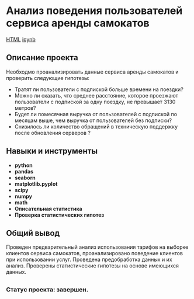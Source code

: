 # Анализ поведения пользователей сервиса аренды самокатов

[HTML](https://github.com/LiliaBB/Portfolio/blob/main/Анализ%20поведения%20пользователей%20сервиса%20аренды%20самокатов/проект%20Анализ%20аренды%20самокатов.html) 
[ipynb](https://github.com/LiliaBB/Portfolio/blob/main/Анализ%20поведения%20пользователей%20сервиса%20аренды%20самокатов/проект%20Анализ%20аренды%20самокатов.ipynb)

## Описание проекта

Необходмо проанализировать данные сервиса аренды самокатов и проверить следующие гипотезы:
- Тратят ли пользователи с подпиской больше времени на поездки?
- Можно ли сказать, что среднее расстояние, которое проезжают пользователи с подпиской за одну поездку, не превышает 3130 метров?
- Будет ли помесячная выручка от пользователей с подпиской по месяцам выше, чем выручка от пользователей без подписки?
- Снизилось ли количество обращений в техническую поддержку после обновления серверов ?


## Навыки и инструменты

- **python**
- **pandas**
- **seaborn**
- **matplotlib.pyplot**
- **scipy**
- **numpy**
- **math**
- **Описательная статистика**
- **Проверка статистических гипотез**

##

## Общий вывод

Проведен предварительный анализ использования тарифов на выборке клиентов сервиса самокатов,
проанализировано поведение клиентов при использовании услуг. Проведена предобработка
данных и их анализ. Проверены статистические гипотезы на основе имеющихся данных.

##

### Статус проекта: завершен.
